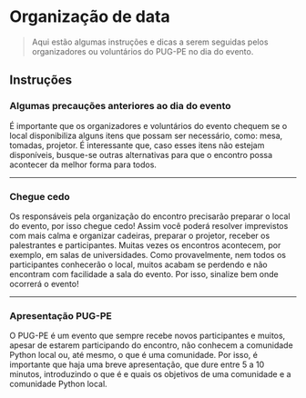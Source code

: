 # Organização de data

>Aqui estão algumas instruções e dicas a serem seguidas pelos organizadores ou voluntários do PUG-PE no dia do evento.

## Instruções

### Algumas precauções anteriores ao dia do evento

É importante que os organizadores e voluntários do evento chequem se o local disponibiliza alguns itens que possam ser necessário, como: mesa, tomadas, projetor. É interessante que, caso esses itens não estejam disponíveis, busque-se outras alternativas para que o encontro possa acontecer da melhor forma para todos.

---

### Chegue cedo

Os responsáveis pela organização do encontro precisarão preparar o local do evento, por isso chegue cedo! Assim você poderá resolver imprevistos com mais calma e organizar cadeiras, preparar o projetor, receber os palestrantes e participantes.
Muitas vezes os encontros acontecem, por exemplo, em salas de universidades. Como provavelmente, nem todos os participantes conhecerão o local, muitos acabam se perdendo e não encontram com facilidade a sala do evento. Por isso, sinalize bem onde ocorrerá o evento! 

---


### Apresentação PUG-PE

O PUG-PE é um evento que sempre recebe novos participantes e muitos, apesar de estarem participando do encontro, não conhecem a comunidade Python local ou, até mesmo, o que é uma comunidade. Por isso, é importante que haja uma breve apresentação, que dure entre 5 a 10 minutos, introduzindo o que é e quais os objetivos de uma comunidade e a comunidade Python local.
